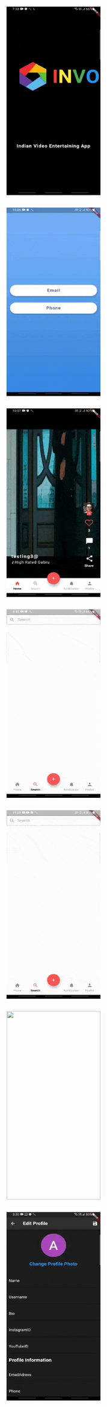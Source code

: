 <p align="center" style="margin-top: 30px;">
<img src="media/splash screen3.gif"  width="250" height="500" />
</p>
<p align="center" style="margin-top: 30px;">
<img src="media/email-page1.gif"  width="250" height="500" />
</p>
<p align="center" style="margin-top: 30px;">
<img src="media/home-page.gif"  width="250" height="500" />
</p>
<p align="center" style="margin-top: 30px;">
<img src="media/circular1.gif"  width="250" height="500" />
</p>
<p align="center" style="margin-top: 30px;">
<img src="media/search3.gif"  width="250" height="500" />
</p>
<p align="center" style="margin-top: 30px;">
<img src="media/notification-list.gif"  width="250" height="500" />
</p>
<p align="center" style="margin-top: 30px;">
<img src="media/edit-screen2.gif"  width="250" height="500" />
</p>
